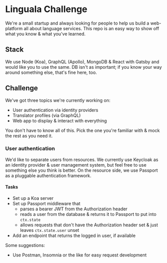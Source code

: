 # Linguala Challenge

We're a small startup and always looking for people to help us build a web-platform all about language services. This repo is an easy way to show off what you know & what you've learned.

## Stack

We use Node (Koa), GraphQL (Apollo), MongoDB & React with Gatsby and would like you to use the same. DB isn't as important; if you know your way around something else, that's fine here, too.

## Challenge

We've got three topics we're currently working on:
- User authentication via identity providers
- Translator profiles (via GraphQL)
- Web app to display & interact with everything

You don't have to know all of this. Pick the one you're familiar with & mock the rest as you need it.

### User authentication

We'd like to separate users from resources. We currently use Keycloak as an identity provider & user management system, but feel free to use something else you think is better. On the resource side, we use Passport as a pluggable authentication framework.

#### Tasks

- Set up a Koa server
- Set up Passport middleware that
  - parses a bearer JWT from the Authorization header
  - reads a user from the database & returns it to Passport to put into `ctx.state`
  - allows requests that don't have the Authorization header set & just leaves `ctx.state.user` unset
- Add an endpoint that returns the logged in user, if available

Some suggestions:
- Use Postman, Insomnia or the like for easy request development
